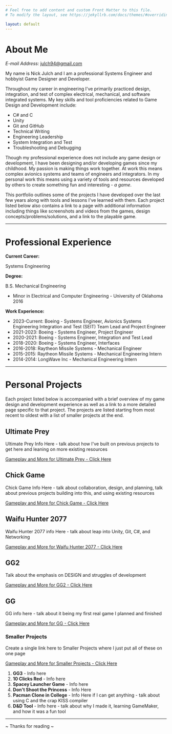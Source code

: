 ```yaml
---
# Feel free to add content and custom Front Matter to this file.
# To modify the layout, see https://jekyllrb.com/docs/themes/#overriding-theme-defaults

layout: default
---
```


# **About Me**

*E-mail Address:* julch94@gmail.com

My name is Nick Julch and I am a professional Systems Engineer and hobbyist Game Designer and Developer.

Throughout my career in engineering I've primarily practiced design, integration, and test of complex electrical, mechanical, and software integrated systems. My key skills and tool proficiencies related to Game Design and Development include:

*	C# and C
*	Unity
*	Git and GitHub
*	Technical Writing
*	Engineering Leadership
*	System Integration and Test
*	Troubleshooting and Debugging

Though my professional experience does not include any game design or development, I have been designing and/or developing games since my childhood. My passion is making things work together. At work this means complex avionics systems and teams of engineers and integrators. In my personal work this means using a variety of tools and resources developed by others to create something fun and interesting - *a game*. 

This portfolio outlines some of the projects I have developed over the last few years along with tools and lessons I've learned with them. Each project listed below also contains a link to a page with additional information including things like screenshots and videos from the games, design concepts/problems/solutions, and a link to the playable game.

---

# **Professional Experience**

**Current Career:** 

Systems Engineering

**Degree:** 

B.S. Mechanical Engineering
*	Minor in Electrical and Computer Engineering - University of Oklahoma 2016

**Work Experience:**

*	2023-Current: Boeing - Systems Engineer, Avionics Systems Engineering Integration and Test (SEIT) Team Lead and Project Engineer
*	2021-2023: Boeing - Systems Engineer, Project Engineer
* 	2020-2021: Boeing - Systems Engineer, Integration and Test Lead
*	2018-2020: Boeing - Systems Engineer, Interfaces
*   2016-2018: Raytheon Missile Systems - Mechanical Engineer
*	2015-2015: Raytheon Missile Systems - Mechanical Engineering Intern
*	2014-2014: LongWave Inc - Mechanical Engineering Intern

---

# **Personal Projects**

Each project listed below is accompanied with a brief overview of my game design and development experience as well as a link to a more detailed page specific to that project. The projects are listed starting from most recent to oldest with a list of smaller projects at the end.

## Ultimate Prey

Ultimate Prey Info Here - talk about how I've built on previous projects to get here and leaning on more existing resources

[Gameplay and More for Ultimate Prey - Click Here](/ultimate_prey/)

## Chick Game

Chick Game Info Here - talk about collaboration, design, and planning, talk about previous projects building into this, and using existing resources

[Gameplay and More for Chick Game - Click Here](/chick_game/)

## Waifu Hunter 2077

Waifu Hunter 2077 info Here - talk about leap into Unity, Git, C#, and Networking

[Gameplay and More for Waifu Hunter 2077 - Click Here](/waifu_hunter_2077/)

## GG2

Talk about the emphasis on DESIGN and struggles of development

[Gameplay and More for GG2 - Click Here](/gg2/)

## GG 

GG info here - talk about it being my first real game I planned and finished

[Gameplay and More for GG - Click Here](/gg/)

### Smaller Projects

Create a single link here to Smaller Projects where I just put all of these on one page

[Gameplay and More for Smaller Projects - Click Here](/smaller_projects/)

1.  **GG3** - Info here
2.  **10 Clicks Red** - Info here
3.  **Spacey Launcher Game** - Info here
4.  **Don't Shoot the Princess** - Info Here
5.  **Pacman Clone in College** - Info Here if I can get anything - talk about using C and the crap KISS compiler
6.  **D&D Tool** - Info here - talk about why I made it, learning GameMaker, and how it was a fun tool

---


~ Thanks for reading ~